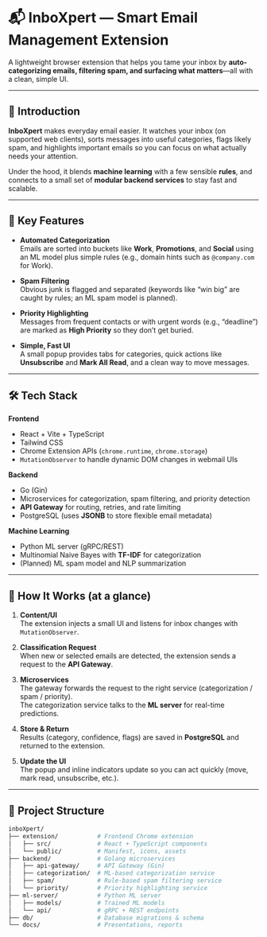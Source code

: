 # 📬 InboXpert — Smart Email Management Extension

A lightweight browser extension that helps you tame your inbox by
**auto-categorizing emails, filtering spam, and surfacing what matters**—all with a clean, simple UI.

---

## 📌 Introduction
**InboXpert** makes everyday email easier. It watches your inbox (on supported web clients),
sorts messages into useful categories, flags likely spam, and highlights important emails
so you can focus on what actually needs your attention.

Under the hood, it blends **machine learning** with a few sensible **rules**,
and connects to a small set of **modular backend services** to stay fast and scalable.

---

## 🎯 Key Features
- **Automated Categorization**  
  Emails are sorted into buckets like **Work**, **Promotions**, and **Social** using an ML model plus simple rules (e.g., domain hints such as `@company.com` for Work).

- **Spam Filtering**  
  Obvious junk is flagged and separated (keywords like “win big” are caught by rules; an ML spam model is planned).

- **Priority Highlighting**  
  Messages from frequent contacts or with urgent words (e.g., “deadline”) are marked as **High Priority** so they don’t get buried.

- **Simple, Fast UI**  
  A small popup provides tabs for categories, quick actions like **Unsubscribe** and **Mark All Read**, and a clean way to move messages.

---

## 🛠️ Tech Stack

**Frontend**
- React + Vite + TypeScript  
- Tailwind CSS  
- Chrome Extension APIs (`chrome.runtime`, `chrome.storage`)  
- `MutationObserver` to handle dynamic DOM changes in webmail UIs

**Backend**
- Go (Gin)  
- Microservices for categorization, spam filtering, and priority detection  
- **API Gateway** for routing, retries, and rate limiting  
- PostgreSQL (uses **JSONB** to store flexible email metadata)

**Machine Learning**
- Python ML server (gRPC/REST)  
- Multinomial Naive Bayes with **TF-IDF** for categorization  
- (Planned) ML spam model and NLP summarization

---

## 🧩 How It Works (at a glance)
1. **Content/UI**  
   The extension injects a small UI and listens for inbox changes with `MutationObserver`.

2. **Classification Request**  
   When new or selected emails are detected, the extension sends a request to the **API Gateway**.

3. **Microservices**  
   The gateway forwards the request to the right service (categorization / spam / priority).  
   The categorization service talks to the **ML server** for real-time predictions.

4. **Store & Return**  
   Results (category, confidence, flags) are saved in **PostgreSQL** and returned to the extension.

5. **Update the UI**  
   The popup and inline indicators update so you can act quickly (move, mark read, unsubscribe, etc.).

---

## 📂 Project Structure
```bash
inboXpert/
├── extension/           # Frontend Chrome extension
│   ├── src/             # React + TypeScript components
│   └── public/          # Manifest, icons, assets
├── backend/             # Golang microservices
│   ├── api-gateway/     # API Gateway (Gin)
│   ├── categorization/  # ML-based categorization service
│   ├── spam/            # Rule-based spam filtering service
│   └── priority/        # Priority highlighting service
├── ml-server/           # Python ML server
│   ├── models/          # Trained ML models
│   └── api/             # gRPC + REST endpoints
├── db/                  # Database migrations & schema
└── docs/                # Presentations, reports
